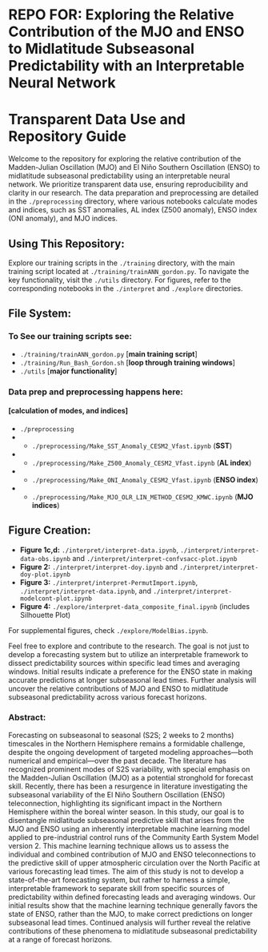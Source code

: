 

# REPO FOR: Exploring the Relative Contribution of the MJO and ENSO to Midlatitude Subseasonal Predictability with an Interpretable Neural Network

# Transparent Data Use and Repository Guide

Welcome to the repository for exploring the relative contribution of the Madden-Julian Oscillation (MJO) and El Niño Southern Oscillation (ENSO) to midlatitude subseasonal predictability using an interpretable neural network. We prioritize transparent data use, ensuring reproducibility and clarity in our research. The data preparation and preprocessing are detailed in the `./preprocessing` directory, where various notebooks calculate modes and indices, such as SST anomalies, AL index (Z500 anomaly), ENSO index (ONI anomaly), and MJO indices.

## Using This Repository:

Explore our training scripts in the `./training` directory, with the main training script located at `./training/trainANN_gordon.py`. To navigate the key functionality, visit the `./utils` directory. For figures, refer to the corresponding notebooks in the `./interpret` and `./explore` directories.



## File System: 

### To See our training scripts see: 
 - `./training/trainANN_gordon.py` [**main training script**]
 - `./training/Run_Bash_Gordon.sh` [**loop through training windows**]
 - `./utils` [**major functionality**]

### Data prep and preprocessing happens here: 
#### [calculation of modes, and indices]
 - `./preprocessing`
 - - `./preprocessing/Make_SST_Anomaly_CESM2_Vfast.ipynb` (**SST**)
 - - `./preprocessing/Make_Z500_Anomaly_CESM2_Vfast.ipynb` (**AL index**)
 - - `./preprocessing/Make_ONI_Anomaly_CESM2_Vfast.ipynb` (**ENSO index**)
 - - `./preprocessing/Make_MJO_OLR_LIN_METHOD_CESM2_KMWC.ipynb` (**MJO indices**)

## Figure Creation:

- **Figure 1c,d:** `./interpret/interpret-data.ipynb`, `./interpret/interpret-data-obs.ipynb` and `./interpret/interpret-confvsacc-plot.ipynb`
- **Figure 2:** `./interpret/interpret-doy.ipynb` and `./interpret/interpret-doy-plot.ipynb`
- **Figure 3:** `./interpret/interpret-PermutImport.ipynb`, `./interpret/interpret-data.ipynb`, and `./interpret/interpret-modelcont-plot.ipynb` 
- **Figure 4:** `./explore/interpret-data_composite_final.ipynb` (includes Silhouette Plot)

For supplemental figures, check `./explore/ModelBias.ipynb`.

Feel free to explore and contribute to the research. The goal is not just to develop a forecasting system but to utilize an interpretable framework to dissect predictability sources within specific lead times and averaging windows. Initial results indicate a preference for the ENSO state in making accurate predictions at longer subseasonal lead times. Further analysis will uncover the relative contributions of MJO and ENSO to midlatitude subseasonal predictability across various forecast horizons.



### Abstract: 

Forecasting on subseasonal to seasonal (S2S; 2 weeks to 2 months) timescales in the Northern Hemisphere remains a formidable challenge, despite the ongoing development of targeted modeling approaches—both numerical and empirical—over the past decade. The literature has recognized prominent modes of S2S variability, with special emphasis on the Madden-Julian Oscillation (MJO) as a potential stronghold for forecast skill. Recently, there has been a resurgence in literature investigating the subseasonal variability of the El Niño Southern Oscillation (ENSO) teleconnection, highlighting its significant impact in the Northern Hemisphere within the boreal winter season. In this study, our goal is to disentangle midlatitude subseasonal predictive skill that arises from the MJO and ENSO  using an inherently interpretable machine learning model applied to pre-industrial control runs of the Community Earth System Model version 2. This machine learning technique allows us to assess the individual and combined contribution of MJO and ENSO teleconnections to the predictive skill of upper atmospheric circulation over the North Pacific at various forecasting lead times. The aim of this study is not to develop a state-of-the-art forecasting system, but rather to harness a simple, interpretable framework to separate skill from specific sources of predictability within defined forecasting leads and averaging windows. Our initial results show that the machine learning technique generally favors the state of ENSO, rather than the MJO, to make correct predictions on longer subseasonal lead times. Continued analysis will further reveal the relative contributions of these phenomena to midlatitude subseasonal predictability at a range of forecast horizons.
